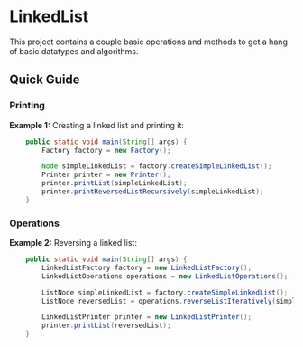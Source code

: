 # LinkedList

This project contains a couple basic operations and methods to get a hang of basic datatypes and algorithms.

## Quick Guide
### Printing
**Example 1:** Creating a linked list and printing it:
```java
    public static void main(String[] args) {
        Factory factory = new Factory();

        Node simpleLinkedList = factory.createSimpleLinkedList();
        Printer printer = new Printer();
        printer.printList(simpleLinkedList);
        printer.printReversedListRecursively(simpleLinkedList);
    }
``` 
### Operations
**Example 2:** Reversing a linked list:
```java
    public static void main(String[] args) {
        LinkedListFactory factory = new LinkedListFactory();
        LinkedListOperations operations = new LinkedListOperations();

        ListNode simpleLinkedList = factory.createSimpleLinkedList();
        ListNode reversedList = operations.reverseListIteratively(simpleLinkedList);

        LinkedListPrinter printer = new LinkedListPrinter();
        printer.printList(reversedList);
    }
```